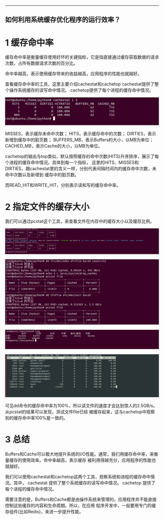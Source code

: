 
---
如何利用系统缓存优化程序的运行效率？
---

# 1 缓存命中率

缓存命中率是衡量缓存使用好坏的关键指标，它是指直接通过缓存获取数据的请求次数，占所有数据请求次数的百分比。

命中率越高，表示使用缓存带来的收益越高，应用程序的性能也就越好。

查看缓存命中率的工具，这里主要介绍cachestat和cachetop
cachestat提供了整个操作系统缓存的读写命中情况。
cachetop提供了每个进程的缓存命中情况。





![cachestat.png](images%2Fcachestat.png)





MISSES，表示缓存未命中次数；
HITS，表示缓存命中的次数；
DIRTIES，表示新增到缓存中的脏页数；
BUFFERS_MB，表示Buffers的大小，以MB为单位；
CACHED_MB，表示Cache的大小，以MB为单位。



cachetop的输出与top类似，默认按照缓存的命中次数(HITS)升序排序，展示了每个进程的缓存命中情况。具体到每一个指标，
这里的HITS、MISSES和DIRTIES，跟cachestat里的含义一样，分别代表间隔时间内的缓存命中次数，未命中次数以及新增到
缓存中的脏页数。

而READ_HIT和WRITE_HIT，分别表示读和写的缓存命中率。


# 2 指定文件的缓存大小
我们可以通过pcstat这个工具，来查看文件在内存中的缓存大小以及缓存比例。





![pcstat.png](images%2Fpcstat.png)





![pcstat-demo.png](images%2Fpcstat-demo.png)





![cachetop.png](images%2Fcachetop.png)




![dd.png](images%2Fdd.png)






可见dd命令的缓存命中率为100%，所以读文件的速度才会达到惊人的2.5GB/s。从pcstat的结果可以发现，测试文件file已经
被缓存起来，这与cachetop中观察到的缓存命中率100%是一致的。


# 3 总结
Buffers和Cache可以极大地提升系统的I/O性能。通常，我们用缓存命中率，来衡量缓存的使用效率。命中率越高，表示缓存
被利用得越充分，应用程序的性能也就越好。

我们可以使用cachestat和cachetop这两个工具，观察系统和进程的缓存命中情况。其中，
cachestat 提供了整个系统缓存的读写命中情况。
cachetop 提供了每个进程的缓存命中情况。

需要注意的是，Buffers和Cache都是由操作系统来管理的，应用程序并不能直接控制这些缓存的内容和生命周期。所以，在应用
程序开发中，一般要用专门的缓存组件(比如Redis)，来进一步提升性能。